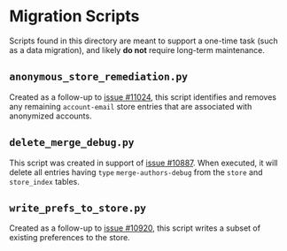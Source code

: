 # Migration Scripts

Scripts found in this directory are meant to support a one-time task (such as a data migration), and likely __do not__ require long-term maintenance.

## `anonymous_store_remediation.py`

Created as a follow-up to [issue #11024](https://github.com/internetarchive/openlibrary/pull/11024), this script identifies and removes any remaining `account-email` store entries that are associated with anonymized accounts.

## `delete_merge_debug.py`

This script was created in support of [issue #10887](https://github.com/internetarchive/openlibrary/issues/10887).  When executed, it will delete all entries having `type` `merge-authors-debug` from the `store` and `store_index` tables.

## `write_prefs_to_store.py`

Created as a follow-up to [issue #10920](https://github.com/internetarchive/openlibrary/pull/10920), this script writes
a subset of existing preferences to the store.
